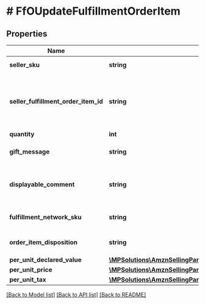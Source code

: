# # FfOUpdateFulfillmentOrderItem

## Properties

Name | Type | Description | Notes
------------ | ------------- | ------------- | -------------
**seller_sku** | **string** | The seller SKU of the item. | [optional]
**seller_fulfillment_order_item_id** | **string** | Identifies the fulfillment order item to update. Created with a previous call to the createFulfillmentOrder operation. |
**quantity** | **int** | The item quantity. |
**gift_message** | **string** | A message to the gift recipient, if applicable. | [optional]
**displayable_comment** | **string** | Item-specific text that displays in recipient-facing materials such as the outbound shipment packing slip. | [optional]
**fulfillment_network_sku** | **string** | Amazon&#39;s fulfillment network SKU of the item. | [optional]
**order_item_disposition** | **string** | Indicates whether the item is sellable or unsellable. | [optional]
**per_unit_declared_value** | [**\MPSolutions\AmznSellingPartnerApi\Models\FulfillmentOutbound\FfOMoney**](FfOMoney.md) |  | [optional]
**per_unit_price** | [**\MPSolutions\AmznSellingPartnerApi\Models\FulfillmentOutbound\FfOMoney**](FfOMoney.md) |  | [optional]
**per_unit_tax** | [**\MPSolutions\AmznSellingPartnerApi\Models\FulfillmentOutbound\FfOMoney**](FfOMoney.md) |  | [optional]

[[Back to Model list]](../../README.md#models) [[Back to API list]](../../README.md#endpoints) [[Back to README]](../../README.md)
